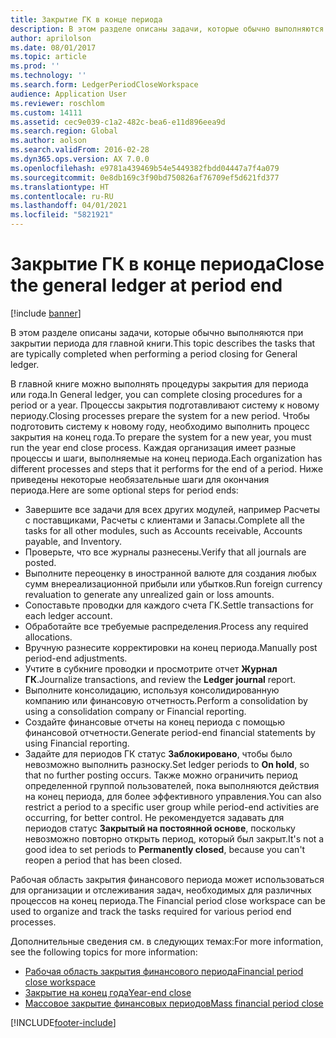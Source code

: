 ```yaml
---
title: Закрытие ГК в конце периода
description: В этом разделе описаны задачи, которые обычно выполняются при закрытии периода для главной книги.
author: aprilolson
ms.date: 08/01/2017
ms.topic: article
ms.prod: ''
ms.technology: ''
ms.search.form: LedgerPeriodCloseWorkspace
audience: Application User
ms.reviewer: roschlom
ms.custom: 14111
ms.assetid: cec9e039-c1a2-482c-bea6-e11d896eea9d
ms.search.region: Global
ms.author: aolson
ms.search.validFrom: 2016-02-28
ms.dyn365.ops.version: AX 7.0.0
ms.openlocfilehash: e9781a439469b54e5449382fbdd04447a7f4a079
ms.sourcegitcommit: 0e8db169c3f90bd750826af76709ef5d621fd377
ms.translationtype: HT
ms.contentlocale: ru-RU
ms.lasthandoff: 04/01/2021
ms.locfileid: "5821921"
---
```

# <a name="close-the-general-ledger-at-period-end"></a><span data-ttu-id="012ba-103">Закрытие ГК в конце периода</span><span class="sxs-lookup"><span data-stu-id="012ba-103">Close the general ledger at period end</span></span>

[!include [banner](../includes/banner.md)]

<span data-ttu-id="012ba-104">В этом разделе описаны задачи, которые обычно выполняются при закрытии периода для главной книги.</span><span class="sxs-lookup"><span data-stu-id="012ba-104">This topic describes the tasks that are typically completed when performing a period closing for General ledger.</span></span> 

<span data-ttu-id="012ba-105">В главной книге можно выполнять процедуры закрытия для периода или года.</span><span class="sxs-lookup"><span data-stu-id="012ba-105">In General ledger, you can complete closing procedures for a period or a year.</span></span> <span data-ttu-id="012ba-106">Процессы закрытия подготавливают систему к новому периоду.</span><span class="sxs-lookup"><span data-stu-id="012ba-106">Closing processes prepare the system for a new period.</span></span> <span data-ttu-id="012ba-107">Чтобы подготовить систему к новому году, необходимо выполнить процесс закрытия на конец года.</span><span class="sxs-lookup"><span data-stu-id="012ba-107">To prepare the system for a new year, you must run the year end close process.</span></span> <span data-ttu-id="012ba-108">Каждая организация имеет разные процессы и шаги, выполняемые на конец периода.</span><span class="sxs-lookup"><span data-stu-id="012ba-108">Each organization has different processes and steps that it performs for the end of a period.</span></span> <span data-ttu-id="012ba-109">Ниже приведены некоторые необязательные шаги для окончания периода.</span><span class="sxs-lookup"><span data-stu-id="012ba-109">Here are some optional steps for period ends:</span></span>

-   <span data-ttu-id="012ba-110">Завершите все задачи для всех других модулей, например Расчеты с поставщиками, Расчеты с клиентами и Запасы.</span><span class="sxs-lookup"><span data-stu-id="012ba-110">Complete all the tasks for all other modules, such as Accounts receivable, Accounts payable, and Inventory.</span></span>
-   <span data-ttu-id="012ba-111">Проверьте, что все журналы разнесены.</span><span class="sxs-lookup"><span data-stu-id="012ba-111">Verify that all journals are posted.</span></span>
-   <span data-ttu-id="012ba-112">Выполните переоценку в иностранной валюте для создания любых сумм внереализационной прибыли или убытков.</span><span class="sxs-lookup"><span data-stu-id="012ba-112">Run foreign currency revaluation to generate any unrealized gain or loss amounts.</span></span>
-   <span data-ttu-id="012ba-113">Сопоставьте проводки для каждого счета ГК.</span><span class="sxs-lookup"><span data-stu-id="012ba-113">Settle transactions for each ledger account.</span></span>
-   <span data-ttu-id="012ba-114">Обработайте все требуемые распределения.</span><span class="sxs-lookup"><span data-stu-id="012ba-114">Process any required allocations.</span></span>
-   <span data-ttu-id="012ba-115">Вручную разнесите корректировки на конец периода.</span><span class="sxs-lookup"><span data-stu-id="012ba-115">Manually post period-end adjustments.</span></span>
-   <span data-ttu-id="012ba-116">Учтите в субкниге проводки и просмотрите отчет **Журнал ГК**.</span><span class="sxs-lookup"><span data-stu-id="012ba-116">Journalize transactions, and review the **Ledger journal** report.</span></span>
-   <span data-ttu-id="012ba-117">Выполните консолидацию, используя консолидированную компанию или финансовую отчетность.</span><span class="sxs-lookup"><span data-stu-id="012ba-117">Perform a consolidation by using a consolidation company or Financial reporting.</span></span>
-   <span data-ttu-id="012ba-118">Создайте финансовые отчеты на конец периода с помощью финансовой отчетности.</span><span class="sxs-lookup"><span data-stu-id="012ba-118">Generate period-end financial statements by using Financial reporting.</span></span>
-   <span data-ttu-id="012ba-119">Задайте для периодов ГК статус **Заблокировано**, чтобы было невозможно выполнить разноску.</span><span class="sxs-lookup"><span data-stu-id="012ba-119">Set ledger periods to **On hold**, so that no further posting occurs.</span></span> <span data-ttu-id="012ba-120">Также можно ограничить период определенной группой пользователей, пока выполняются действия на конец периода, для более эффективного управления.</span><span class="sxs-lookup"><span data-stu-id="012ba-120">You can also restrict a period to a specific user group while period-end activities are occurring, for better control.</span></span> <span data-ttu-id="012ba-121">Не рекомендуется задавать для периодов статус **Закрытый на постоянной основе**, поскольку невозможно повторно открыть период, который был закрыт.</span><span class="sxs-lookup"><span data-stu-id="012ba-121">It's not a good idea to set periods to **Permanently closed**, because you can't reopen a period that has been closed.</span></span>

<span data-ttu-id="012ba-122">Рабочая область закрытия финансового периода может использоваться для организации и отслеживания задач, необходимых для различных процессов на конец периода.</span><span class="sxs-lookup"><span data-stu-id="012ba-122">The Financial period close workspace can be used to organize and track the tasks required for various period end processes.</span></span> 


<span data-ttu-id="012ba-123">Дополнительные сведения см. в следующих темах:</span><span class="sxs-lookup"><span data-stu-id="012ba-123">For more information, see the following topics for more information:</span></span>
- [<span data-ttu-id="012ba-124">Рабочая область закрытия финансового периода</span><span class="sxs-lookup"><span data-stu-id="012ba-124">Financial period close workspace</span></span>](financial-period-close-workspace.md) 
- [<span data-ttu-id="012ba-125">Закрытие на конец года</span><span class="sxs-lookup"><span data-stu-id="012ba-125">Year-end close</span></span>](Year-end-close.md)  
- [<span data-ttu-id="012ba-126">Массовое закрытие финансовых периодов</span><span class="sxs-lookup"><span data-stu-id="012ba-126">Mass financial period close</span></span>](tasks/mass-financial-period-close.md)






[!INCLUDE[footer-include](../../includes/footer-banner.md)]